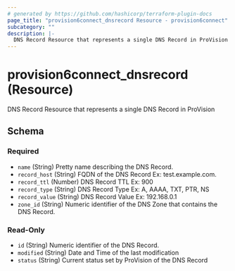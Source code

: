 ```yaml
---
# generated by https://github.com/hashicorp/terraform-plugin-docs
page_title: "provision6connect_dnsrecord Resource - provision6connect"
subcategory: ""
description: |-
  DNS Record Resource that represents a single DNS Record in ProVision
---
```


# provision6connect_dnsrecord (Resource)

DNS Record Resource that represents a single DNS Record in ProVision



<!-- schema generated by tfplugindocs -->
## Schema

### Required

- `name` (String) Pretty name describing the DNS Record.
- `record_host` (String) FQDN of the DNS Record Ex: test.example.com.
- `record_ttl` (Number) DNS Record TTL Ex: 900
- `record_type` (String) DNS Record Type Ex: A, AAAA, TXT, PTR, NS
- `record_value` (String) DNS Record Value Ex: 192.168.0.1
- `zone_id` (String) Numeric identifier of the DNS Zone that contains the DNS Record.

### Read-Only

- `id` (String) Numeric identifier of the DNS Record.
- `modified` (String) Date and Time of the last modification
- `status` (String) Current status set by ProVision of the DNS Record


